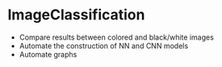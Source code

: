 # ImageClassification
- Compare results between colored and black/white images
- Automate the construction of NN and CNN models
- Automate graphs

